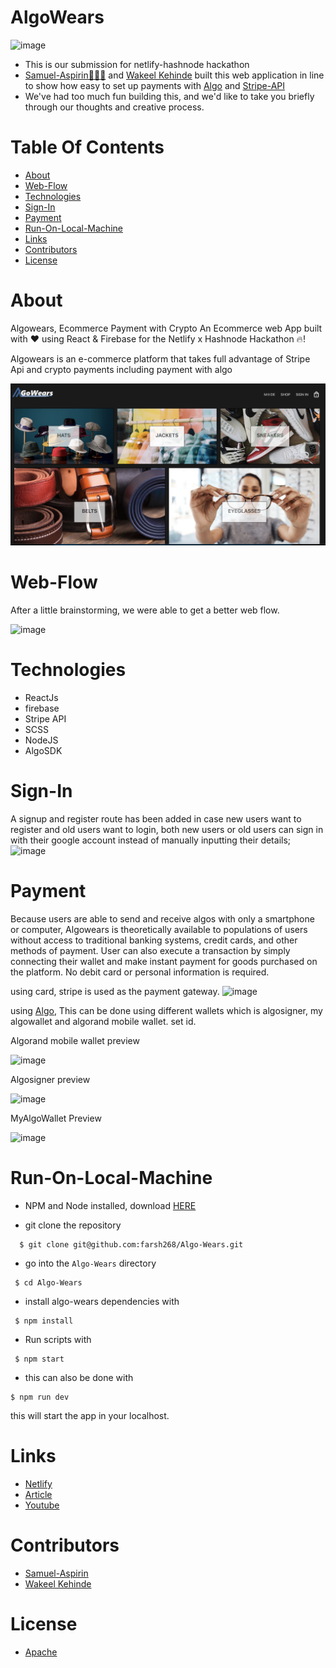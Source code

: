 # AlgoWears

![image](https://github.com/farsh268/Algo-Wears/blob/master/src/assets/algowear.gif)

- This is our submission for netlify-hashnode hackathon
- [Samuel-Aspirin👨🏼‍🍳](mailto:samuellyworld@gmail.com) and [Wakeel Kehinde](mailto:adetonafashola@gmail.com) built this web application in line to show how easy to set up payments with [Algo](https://www.algorand.com/) and [Stripe-API](https://stripe.com/docs/api)
- We've had too much fun building this, and we'd like to take you briefly through our thoughts and creative process.

# Table Of Contents

<!--ts-->

- [About](#About)
- [Web-Flow](#Web-Flow)
- [Technologies](#Technologies)
- [Sign-In](#Sign-In)
- [Payment](#Payment)
- [Run-On-Local-Machine](#Run-On-Local-Machine)
- [Links](#Links)
- [Contributors](#Contributors)
- [License](#License)
<!--te-->

# About

Algowears, Ecommerce Payment with Crypto
An Ecommerce web App built with ❤️ using React & Firebase for the Netlify x Hashnode Hackathon 🔥!

Algowears is an e-commerce platform that takes full advantage of Stripe Api and crypto payments including payment with algo

![image](https://github.com/Samuellyworld/Algo-Wears/blob/master/src/assets/homepage.png)

# Web-Flow

After a little brainstorming, we were able to get a better web flow.

![image](https://cdn.hashnode.com/res/hashnode/image/upload/v1645952792213/YloJeOnX3.png)

# Technologies

- ReactJs
- firebase
- Stripe API
- SCSS
- NodeJS
- AlgoSDK

# Sign-In

A signup and register route has been added in case new users want to register and old users want to login, both new users or old users can sign in with their google account instead of manually inputting their details;
![image](https://gateway.pinata.cloud/ipfs/QmbfumJtqpSKQBwA2GawDi2sXmwLcpYR48PEWQEMwQ5Sp7)

# Payment

Because users are able to send and receive algos with only a smartphone or computer, Algowears is theoretically available to populations of users without access to traditional banking systems, credit cards, and other methods of payment. User can also execute a transaction by simply connecting their wallet and make instant payment for goods purchased on the platform. No debit card or personal information is required.

using card, stripe is used as the payment gateway.
![image](https://github.com/farsh268/Algo-Wears/blob/master/src/assets/strip.gif)

using [Algo](https://www.algorand.com/), This can be done using different wallets which is algosigner, my algowallet and algorand mobile wallet. set id.

Algorand mobile wallet preview

![image](https://github.com/farsh268/Algo-Wears/blob/master/src/assets/algomobile.gif)

Algosigner preview

![image](https://github.com/farsh268/Algo-Wears/blob/master/src/assets/algosigner.gif)

MyAlgoWallet Preview

![image](https://github.com/farsh268/Algo-Wears/blob/master/src/assets/myalgowallet.gif)

# Run-On-Local-Machine

- NPM and Node installed, download [HERE](https://phoenixnap.com/kb/install-node-js-npm-on-windows)

- git clone the repository

```
  $ git clone git@github.com:farsh268/Algo-Wears.git
```

- go into the `Algo-Wears` directory

```
 $ cd Algo-Wears
```

- install algo-wears dependencies with

```
 $ npm install
```

- Run scripts with

```
 $ npm start
```

- this can also be done with

```
$ npm run dev
```

this will start the app in your localhost.

# Links

- [Netlify](https://algowears.netlify.app/)
- [Article](https://kenny82.hashnode.dev/algowears-ecommerce-fashion-store)
- [Youtube](https://www.youtube.com/watch?v=B0drPsuyz1c)

# Contributors

- [Samuel-Aspirin](mailto:samuellyworld@gmail.com)
- [Wakeel Kehinde](mailto:adetonafashola@gmail.com)

# License

- [Apache](https://github.com/Samuellyworld/Algo-Wears/blob/master/License.txt)
